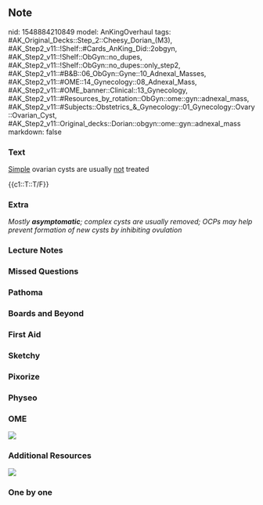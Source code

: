 ## Note
nid: 1548884210849
model: AnKingOverhaul
tags: #AK_Original_Decks::Step_2::Cheesy_Dorian_(M3), #AK_Step2_v11::!Shelf::#Cards_AnKing_Did::2obgyn, #AK_Step2_v11::!Shelf::ObGyn::no_dupes, #AK_Step2_v11::!Shelf::ObGyn::no_dupes::only_step2, #AK_Step2_v11::#B&B::06_ObGyn::Gyne::10_Adnexal_Masses, #AK_Step2_v11::#OME::14_Gynecology::08_Adnexal_Mass, #AK_Step2_v11::#OME_banner::Clinical::13_Gynecology, #AK_Step2_v11::#Resources_by_rotation::ObGyn::ome::gyn::adnexal_mass, #AK_Step2_v11::#Subjects::Obstetrics_&_Gynecology::01_Gynecology::Ovary::Ovarian_Cyst, #AK_Step2_v11::Original_decks::Dorian::obgyn::ome::gyn::adnexal_mass
markdown: false

### Text
<u>Simple</u> ovarian cysts are usually <u>not</u> treated
<div>
  {{c1::T::T/F}}
</div>

### Extra
<i>Mostly <b>asymptomatic</b>; complex cysts are usually removed;
OCPs may help prevent formation of new cysts by inhibiting
ovulation</i>

### Lecture Notes


### Missed Questions


### Pathoma


### Boards and Beyond


### First Aid


### Sketchy


### Pixorize


### Physeo


### OME
<div class="ome-widget">
  <a href=
  "https://onlinemeded.org/spa/gynecology?ref=anki"><img src=
  "_OME_AnkiFlashcards_Topic_4.png"></a>
</div>

### Additional Resources
<img src="paste-2873320236122113.jpg" class="resizer">

### One by one

